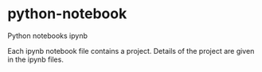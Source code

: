 # python-notebook
Python notebooks ipynb

Each ipynb notebook file contains a project. Details of the project are given in the ipynb files.
